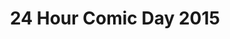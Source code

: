 ---
layout: story
title: 24 Hour Comic Day 2015
image: /assets/24hcd15/24hcdp
imageType: .png
pageNumber: 13
baseurl: /other/24hcd15/24hcd15
numPages: 24
---